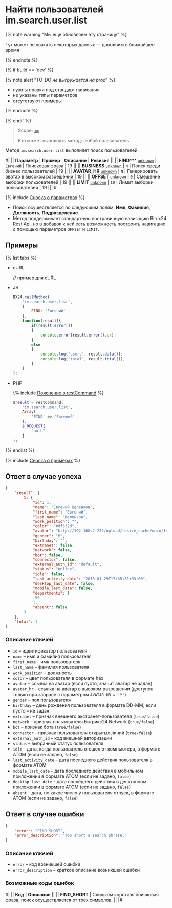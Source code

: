 # Найти пользователей im.search.user.list

{% note warning "Мы еще обновляем эту страницу" %}

Тут может не хватать некоторых данных — дополним в ближайшее время

{% endnote %}

{% if build == 'dev' %}

{% note alert "TO-DO _не выгружается на prod_" %}

- нужны правки под стандарт написания
- не указаны типы параметров
- отсутствуют примеры

{% endnote %}

{% endif %}

> Scope: [`im`](../../scopes/permissions.md)
>
> Кто может выполнять метод: любой пользователь

Метод `im.search.user.list` выполняет поиск пользователей.

#|
|| **Параметр** | **Пример** | **Описание** | **Ревизия** ||
|| **FIND^*^**
[`unknown`](../../data-types.md) | `Евгений` | Поисковая фраза | 19 ||
|| **BUSINESS**
[`unknown`](../../data-types.md) | `N` | Поиск среди бизнес пользователей | 19 ||
|| **AVATAR_HR**
[`unknown`](../../data-types.md) | `N` | Генерировать аватар в высоком разрешении | 19 ||
|| **OFFSET**
[`unknown`](../../data-types.md) | `0` | Смещение выборки пользователей | 19 ||
|| **LIMIT**
[`unknown`](../../data-types.md) | `10` | Лимит выборки пользователей | 19 ||
|#

{% include [Сноска о параметрах](../../../_includes/required.md) %}

- Поиск осуществляется по следующим полям: **Имя**, **Фамилия**, **Должность**, **Подразделение**.
- Метод поддерживает стандартную постраничную навигацию Bitrix24 Rest Api, но в добавок к ней есть возможность построить навигацию с помощью параметров `OFFSET` и `LIMIT`.

## Примеры

{% list tabs %}

- cURL

    // пример для cURL

- JS

    ```js
    BX24.callMethod(
        'im.search.user.list',
        {
            FIND: 'Евгений'
        },
        function(result){
            if(result.error())
            {
                console.error(result.error().ex);
            }
            else
            {
                console.log('users', result.data());
                console.log('total', result.total());
            }
        }
    );
    ```

- PHP

    {% include [Пояснение о restCommand](../_includes/rest-command.md) %}

    ```php
    $result = restCommand(
        'im.search.user.list',
        Array(
            'FIND' => 'Евгений'
        ),
        $_REQUEST[
            "auth"
        ]
    );    
    ```

{% endlist %}

{% include [Сноска о примерах](../../../_includes/examples.md) %}

## Ответ в случае успеха

```json
{    
    "result": {
        1: {
            "id": 1,
            "name": "Евгений Шеленков",
            "first_name": "Евгений",
            "last_name": "Шеленков",
            "work_position": "",
            "color": "#df532d",
            "avatar": "http://192.168.2.232/upload/resize_cache/main/1d3/100_100_2/shelenkov.png",
            "gender": "M",
            "birthday": "",
            "extranet": false,
            "network": false,
            "bot": false,
            "connector": false,
            "external_auth_id": "default",
            "status": "online",
            "idle": false,
            "last_activity_date": "2018-01-29T17:35:31+03:00",
            "desktop_last_date": false,
            "mobile_last_date": false,
            "departments": [
             50
            ],
            "absent": false
        }
    },
    "total": 1
}    
```

### Описание ключей

- `id` – идентификатор пользователя
- `name` – имя и фамилия пользователя
- `first_name` – имя пользователя
- `last_name` – фамилия пользователя
- `work_position` – должность
- `color` – цвет пользователя в формате hex
- `avatar` – ссылка на аватар (если пусто, значит аватар не задан)
- `avatar_hr` – ссылка на аватар в высоком разрешении (доступен только при запросе с параметром `AVATAR_HR = 'Y'`)
- `gender` – пол пользователя
- `birthday` – день рождения пользователя в формате DD-MM, если пусто – не задан
- `extranet` – признак внешнего экстранет-пользователя (`true/false`)
- `network` – признак пользователя Битрикс24.Network (`true/false`)
- `bot` – признак бота (`true/false`)
- `connector` – признак пользователя открытых линий (`true/false`)
- `external_auth_id` – код внешней авторизации
- `status` – выбранный статус пользователя
- `idle` – дата, когда пользователь отошел от компьютера, в формате АТОМ (если не задано, `false`)
- `last_activity_date` – дата последнего действия пользователя в формате АТОМ
- `mobile_last_date` – дата последнего действия в мобильном приложении в формате АТОМ (если не задано, `false`)
- `desktop_last_date` – дата последнего действия в десктопном приложении в формате АТОМ (если не задано, `false`)
- `absent` – дата, по какое число у пользователя отпуск, в формате АТОМ (если не задано, `false`)

## Ответ в случае ошибки

```json
{
    "error": "FIND_SHORT",
    "error_description": "Too short a search phrase."
}
```

### Описание ключей

- `error` – код возникшей ошибки
- `error_description` – краткое описание возникшей ошибки

### Возможные коды ошибок

#|
|| **Код** | **Описание** ||
|| **FIND_SHORT** | Слишком короткая поисковая фраза, поиск осуществляется от трех символов. ||
|#